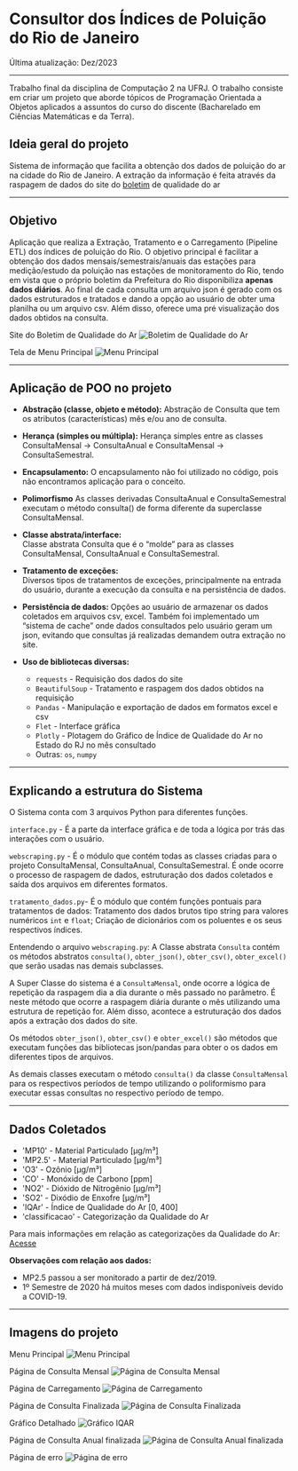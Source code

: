 # Consultor dos Índices de Poluição do Rio de Janeiro

Última atualização: Dez/2023

---
Trabalho final da disciplina de Computação 2 na UFRJ. O trabalho consiste em criar um projeto que aborde tópicos de Programação Orientada a Objetos aplicados a assuntos do curso do discente (Bacharelado em Ciências Matemáticas e da Terra).

## Ideia geral do projeto

Sistema de informação que facilita a obtenção dos dados de poluição do ar na cidade do Rio de Janeiro. A extração da informação é feita através da raspagem de dados do site do [boletim](https://jeap.rio.rj.gov.br/je-metinfosmac/boletim) de qualidade do ar

---

## Objetivo

Aplicação que realiza a Extração, Tratamento e o Carregamento (Pipeline ETL) dos índices de poluição do Rio. O objetivo principal é facilitar a obtenção dos dados mensais/semestrais/anuais das estações para medição/estudo da poluição nas estações de monitoramento do Rio, tendo em vista que o próprio boletim da Prefeitura do Rio disponibiliza **apenas dados diários**. Ao final de cada consulta um arquivo json é gerado com os dados estruturados e tratados e dando a opção ao usuário de obter uma planilha ou um arquivo csv. Além disso, oferece uma pré visualização dos dados obtidos na consulta.

Site do Boletim de Qualidade do Ar 
![Boletim de Qualidade do Ar](https://github.com/herianc/dados_arRJ/blob/main/imagens/site.png?raw=true)

Tela de Menu Principal
![Menu Principal](https://github.com/herianc/dados_arRJ/blob/main/imagens/01_menu_principal.png?raw=true)

---

## Aplicação de POO no projeto

- **Abstração (classe, objeto e método):**
Abstração de Consulta que tem os atributos (características) mês e/ou ano de consulta.

- **Herança (simples ou múltipla):**
Herança simples entre as classes ConsultaMensal -> ConsultaAnual e ConsultaMensal -> ConsultaSemestral.
- **Encapsulamento:**
O encapsulamento não foi utilizado no código, pois não encontramos aplicação para o conceito.
- **Polimorfismo**
As classes derivadas ConsultaAnual e ConsultaSemestral executam o método consulta() de forma diferente da superclasse ConsultaMensal.
- **Classe abstrata/interface:**  
Classe abstrata Consulta que é o “molde” para as classes ConsultaMensal, ConsultaAnual e ConsultaSemestral.
- **Tratamento de exceções:**  
Diversos tipos de tratamentos de exceções, principalmente na entrada do usuário, durante a execução da consulta e na persistência de dados.
- **Persistência de dados:**
Opções ao usuário de armazenar os dados coletados em arquivos csv, excel. Também foi implementado um “sistema de cache” onde dados consultados pelo usuário geram um json, evitando que consultas já realizadas demandem outra extração no site.
- **Uso de bibliotecas diversas:**
  - `requests`  - Requisição dos dados do site
  - `BeautifulSoup` - Tratamento e raspagem dos dados obtidos na requisição
  - `Pandas` - Manipulação e exportação de dados em formatos excel e csv
  - `Flet` - Interface gráfica
  - `Plotly` - Plotagem do Gráfico de Índice de Qualidade do Ar no Estado do RJ no mês consultado
  - Outras: `os`, `numpy`

---

## Explicando a estrutura do Sistema

O Sistema conta com 3 arquivos Python para diferentes funções.

`interface.py` - É a parte da interface gráfica e de toda a lógica por trás das interações com o usuário.

`webscraping.py` - É o módulo que contém todas as classes criadas para o projeto ConsultaMensal, ConsultaAnual, ConsultaSemestral. É onde ocorre o processo de raspagem de dados, estruturação dos dados coletados e saída dos arquivos em diferentes formatos.

`tratamento_dados.py`- É o módulo que contém funções pontuais para tratamentos de dados: Tratamento dos dados brutos tipo string para valores numéricos `int` e `float`; Criação de dicionários com os poluentes e os seus respectivos índices.

Entendendo o arquivo `webscraping.py`:
A Classe abstrata `Consulta` contém os métodos abstratos `consulta()`, `obter_json()`, `obter_csv()`, `obter_excel()` que serão usadas nas demais subclasses.

A  Super Classe do sistema é a `ConsultaMensal`, onde ocorre a lógica de repetição da raspagem dia a dia durante o mês passado no parâmetro. É neste método que ocorre a raspagem diária durante o mês utilizando uma estrutura de repetição for. Além disso, acontece a estruturação dos dados após a extração dos dados do site.  

Os métodos `obter_json()`, `obter_csv()` e `obter_excel()` são métodos que executam funções das bibliotecas json/pandas para obter o os dados em diferentes tipos de arquivos.

As demais classes executam o método `consulta()` da classe `ConsultaMensal` para os respectivos períodos de tempo utilizando o poliformismo para executar essas consultas no respectivo período de tempo.

---

## Dados Coletados

- 'MP10' - Material Particulado [µg/m³]
- 'MP2.5' - Material Particulado [µg/m³]
- 'O3' - Ozônio [µg/m³]
- 'CO' - Monóxido de Carbono [ppm]
- 'NO2' - Dióxido de Nitrogênio [µg/m³]
- 'SO2' - Dixódio de Enxofre [µg/m³]
- 'IQAr' - Índice de Qualidade do Ar [0, 400]
- 'classificacao' - Categorização da Qualidade do Ar

Para mais informações em relação as categorizações da Qualidade do Ar: [Acesse](https://jeap.rio.rj.gov.br/je-metinfosmac/boletim)

**Observações com relação aos dados:**

- MP2.5 passou a ser monitorado a partir de dez/2019.
- 1º Semestre de 2020 há muitos meses com dados indisponíveis devido a COVID-19.

---

## Imagens do projeto

Menu Principal
![Menu Principal](https://github.com/herianc/dados_arRJ/blob/main/imagens/01_menu_principal.png?raw=true)

Página de Consulta Mensal
![Página de Consulta Mensal](https://github.com/herianc/dados_arRJ/blob/main/imagens/02_page_consulta_mensal.png?raw=true)

Página de Carregamento
![Página de Carregamento](https://github.com/herianc/dados_arRJ/blob/main/imagens/03_page_loading.png?raw=true)

Página de Consulta Finalizada
![Página de Consulta Finalizada](https://github.com/herianc/dados_arRJ/blob/main/imagens/04_page_cmensal_realizada.png?raw=true)

Gráfico Detalhado
![Gráfico IQAR](https://github.com/herianc/dados_arRJ/blob/main/imagens/09_gr%C3%A1fico.png?raw=true)

Página de Consulta Anual finalizada
![Página de Consulta Anual finalizada](https://github.com/herianc/dados_arRJ/blob/main/imagens/06_page_canual_realizada.png?raw=true)

Página de erro
![Página de erro](https://github.com/herianc/dados_arRJ/blob/main/imagens/08_page_erro.png?raw=true)



